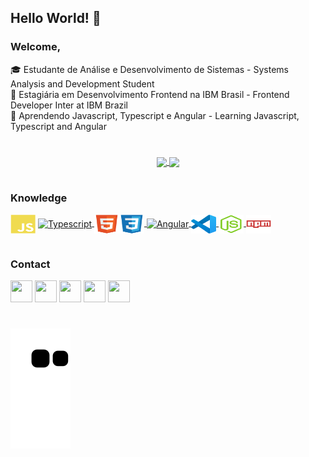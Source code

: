 ## Hello World! 👋
### Welcome, 

:mortar_board: Estudante de Análise e Desenvolvimento de Sistemas - Systems Analysis and Development Student  
:briefcase: Estagiária em Desenvolvimento Frontend na IBM Brasil - Frontend Developer Inter at IBM Brazil  
🌱 Aprendendo Javascript, Typescript e Angular - Learning Javascript, Typescript and Angular  

#
<div align="center" style="display: inline_block">
 <a href="https://github.com/GiselleBarbosa">
  <img align="center" height="165em" src="https://github-readme-stats.vercel.app/api?username=GiselleBarbosa&show_icons=true&theme=dracula&include_all_commits=true&count_private=true"/>
  <img align="center" height="165em" src="https://github-readme-stats.vercel.app/api/top-langs/?username=GiselleBarbosa&layout=compact&langs_count=7&theme=dracula"/></a></div> 
                                                                                                                                                   
#
                                                                                                                                                  
### Knowledge  
                                                                                                                                                 
<div style="display: inline_block">     
<img align="center" alt="Javascript" height="30" width="40" src="https://raw.githubusercontent.com/devicons/devicon/master/icons/javascript/javascript-plain.svg">
<a href="https://www.linkedin.com/in/gisellebarb">
<img align="center" alt="Typescript" height="30" width="30" src="https://user-images.githubusercontent.com/93397497/190875273-44dd82c7-5221-4f4e-afc2-91996f2977b3.png">
</a><a href="https://www.linkedin.com/in/gisellebarb"><img align="center" alt="HTML" height="30" width="40" src="https://raw.githubusercontent.com/devicons/devicon/master/icons/html5/html5-original.svg"></a><a href="https://www.linkedin.com/in/gisellebarb"><img align="center" alt="css" height="30" width="40" src="https://raw.githubusercontent.com/devicons/devicon/master/icons/css3/css3-original.svg">
</a><a href="https://www.linkedin.com/in/gisellebarb"><img align="center" alt="Angular" height="40" width="40" src="https://img.icons8.com/fluency/344/angularjs.png">
</a><a href="https://www.linkedin.com/in/gisellebarb"><img align="center" alt="VS Code" height="30" width="40" src="https://github.com/devicons/devicon/raw/master/icons/vscode/vscode-original.svg">
</a><a href="https://www.linkedin.com/in/gisellebarb">
<img align="center" alt="Node" height=30" width="40" src="https://raw.githubusercontent.com/devicons/devicon/1119b9f84c0290e0f0b38982099a2bd027a48bf1/icons/nodejs/nodejs-original.svg">
</a><a href="https://www.linkedin.com/in/gisellebarb">
<img align="center" alt="Npm" height="30" width="40" src="https://github.com/devicons/devicon/blob/master/icons/npm/npm-original-wordmark.svg">
</a>
</div> 
 
 #   
  
 ### Contact
<div style="display: inline_block">
<a href="mailto:giselle.barbosadev@gmail.com"><img width="35" height="35" src="https://cdn-icons-png.flaticon.com/512/552/552486.png" target="_blank"></a>
                                                                                                                                                   <a href="https://www.linkedin.com/in/gisellebarb/" target="_blank"><img width="35" height="35" src="https://user-images.githubusercontent.com/93397497/173881361-44ebc3a1-211a-4550-a44a-73a7438bd1b7.png" target="_blank"></a>
                                                                                                                                                   <a href="https://discord.com/invite/rBeRrEtyp2" target="_blank"><img  width="35" height="35" src="https://user-images.githubusercontent.com/93397497/173881237-d01020d1-47a8-4758-95a1-4d697cc8dd37.png" target="_blank"></a>
                                                                                                                                                   <a align="center" href="https://instagram.com/sellebarb" target="_blank"><img  width="35" height="35" src="https://user-images.githubusercontent.com/93397497/173881702-c0aa228b-c3e0-4670-b1fa-9017ab3ddeac.png" target="_blank"></a>
                                                                                                                                                   <a align="center" href="https://gisellebarbosa.github.io/portfolio/" target="_blank"><img  width="35" height="35" src="https://user-images.githubusercontent.com/93397497/173899426-9a6e8a5c-06db-4507-a3d7-eec6e64eaf35.png" target="_blank"></a>    
</div>

  #  
  
 ![Snake animation](https://github.com/GiselleBarbosa/GiselleBarbosa/blob/output/github-contribution-grid-snake.svg)
